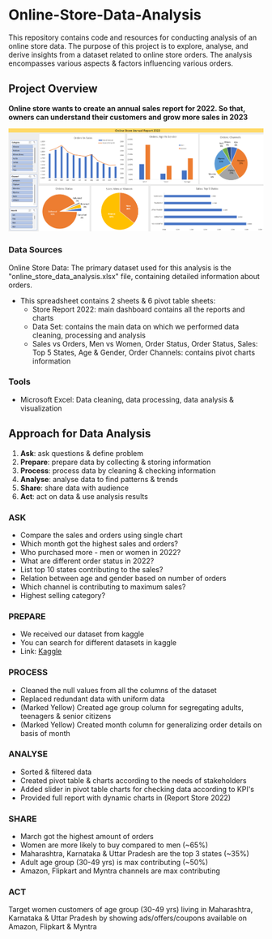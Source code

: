# Online-Store-Data-Analysis
This repository contains code and resources for conducting analysis of an online store data. The purpose of this project is to explore, analyse, and derive insights from a dataset related to online store orders. The analysis encompasses various aspects &amp; factors influencing various orders.

## Project Overview

**Online store wants to create an annual sales report for 2022. So that, owners can understand their customers and grow more sales in 2023**

![Dashboard](online_store_report_sc.png)

###  Data Sources

Online Store Data: The primary dataset used for this analysis is the "online_store_data_analysis.xlsx" file, containing detailed information about orders.

  - This spreadsheet contains 2 sheets & 6 pivot table sheets:
    - Store Report 2022: main dashboard contains all the reports and charts
    - Data Set: contains the main data on which we performed data cleaning, processing and analysis
    - Sales vs Orders, Men vs Women, Order Status, Order Status, Sales: Top 5 States, Age & Gender, Order Channels: contains pivot charts information

### Tools

- Microsoft Excel: Data cleaning, data processing, data analysis & visualization

## Approach for Data Analysis
1. **Ask**: ask questions & define problem
2. **Prepare**: prepare data by collecting & storing information
3. **Process**: process data by cleaning & checking information
4. **Analyse**: analyse data to find patterns & trends
5. **Share**: share data with audience
6. **Act**: act on data & use analysis results

### ASK
- Compare the sales and orders using single chart
- Which month got the highest sales and orders?
- Who purchased more - men or women in 2022?
- What are different order status in 2022?
- List top 10 states contributing to the sales?
- Relation between age and gender based on number of orders
- Which channel is contributing to maximum sales?
- Highest selling category?

### PREPARE
- We received our dataset from kaggle
- You can search for different datasets in kaggle
- Link: [Kaggle](https://www.kaggle.com/)

### PROCESS
- Cleaned the null values from all the columns of the dataset
- Replaced redundant data with uniform data
- (Marked Yellow) Created age group column for segregating adults, teenagers & senior citizens
- (Marked Yellow) Created month column for generalizing order details on basis of month

### ANALYSE
- Sorted & filtered data
- Created pivot table & charts according to the needs of stakeholders
- Added slider in pivot table charts for checking data according to KPI's
- Provided full report with dynamic charts in (Report Store 2022)

### SHARE
- March got the highest amount of orders
- Women are more likely to buy compared to men (~65%)
- Maharashtra, Karnataka & Uttar Pradesh are the top 3 states (~35%)
- Adult age group (30-49 yrs) is max contributing (~50%)
- Amazon, Flipkart and Myntra channels are max contributing

### ACT
Target women customers of age group (30-49 yrs) living in Maharashtra, Karnataka & Uttar Pradesh by showing ads/offers/coupons available on Amazon, Flipkart & Myntra
